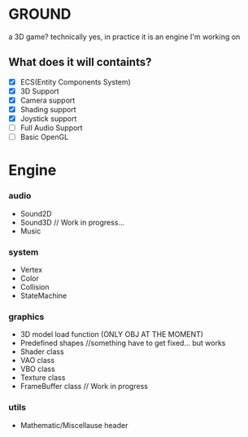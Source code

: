 # GROUND

a 3D game?
technically yes, in practice it is an engine I'm working on

## What does it will containts?
- [x] ECS(Entity Components System)
- [x] 3D Support
- [x] Camera support
- [x] Shading support
- [x] Joystick support
- [ ] Full Audio Support
- [ ] Basic OpenGL

# Engine

### audio
- Sound2D
- Sound3D // Work in progress...
- Music
### system
- Vertex
- Color
- Collision
- StateMachine
### graphics
- 3D model load function (ONLY OBJ AT THE MOMENT)
- Predefined shapes //something have to get fixed... but works
- Shader class
- VAO class
- VBO class
- Texture class
- FrameBuffer class // Work in progress
### utils
- Mathematic/Miscellause header
